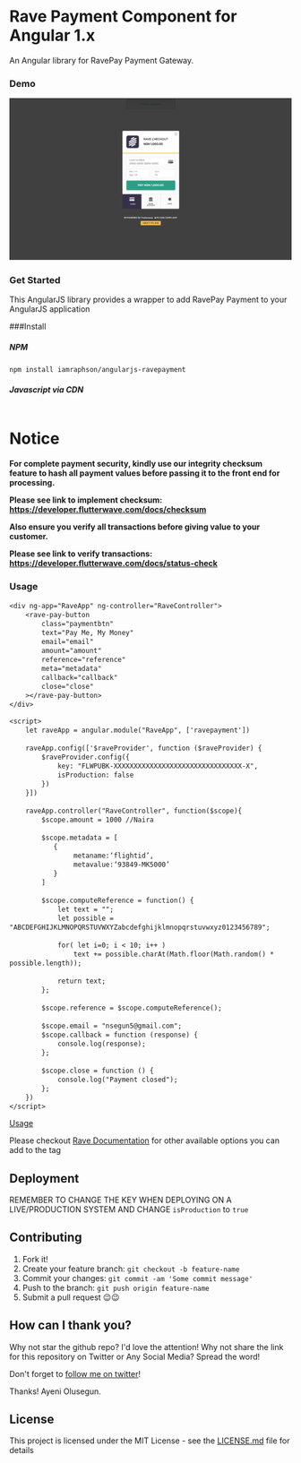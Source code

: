 # Rave Payment Component for Angular 1.x
An Angular library for RavePay Payment Gateway.

### Demo
![Demo Image](Demo.png?raw=true "Demo Image")

### Get Started

This AngularJS library provides a wrapper to add RavePay Payment to your AngularJS application

###Install

##### NPM
```
npm install iamraphson/angularjs-ravepayment
```

##### Javascript via CDN
```

```

# Notice

**For complete payment security, kindly use our integrity checksum feature to hash all payment values before passing it to the front end for processing.**

**Please see link to implement checksum: https://developer.flutterwave.com/docs/checksum**

**Also ensure you verify all transactions before giving value to your customer.**

**Please see link to verify transactions: https://developer.flutterwave.com/docs/status-check**

### Usage

```
<div ng-app="RaveApp" ng-controller="RaveController">
    <rave-pay-button
        class="paymentbtn"
        text="Pay Me, My Money"
        email="email"
        amount="amount"
        reference="reference"
        meta="metadata"
        callback="callback"
        close="close"
    ></rave-pay-button>
</div>
```
```
<script>
    let raveApp = angular.module("RaveApp", ['ravepayment'])

    raveApp.config(['$raveProvider', function ($raveProvider) {
        $raveProvider.config({
            key: "FLWPUBK-XXXXXXXXXXXXXXXXXXXXXXXXXXXXXXXX-X",
            isProduction: false
        })
    }])

    raveApp.controller("RaveController", function($scope){
        $scope.amount = 1000 //Naira

	    $scope.metadata = [
		   {
		        metaname:‘flightid’,
		        metavalue:‘93849-MK5000’
           }
		]

	    $scope.computeReference = function() {
            let text = "";
            let possible = "ABCDEFGHIJKLMNOPQRSTUVWXYZabcdefghijklmnopqrstuvwxyz0123456789";

            for( let i=0; i < 10; i++ )
                text += possible.charAt(Math.floor(Math.random() * possible.length));

            return text;
        };

	    $scope.reference = $scope.computeReference();

	    $scope.email = "nsegun5@gmail.com";
	    $scope.callback = function (response) {
		    console.log(response);
	    };

	    $scope.close = function () {
		    console.log("Payment closed");
	    };
    })
</script>
```

[Usage](index.html)

Please checkout [Rave Documentation](https://developer.flutterwave.com/docs) for other available options you can add to the tag

## Deployment
REMEMBER TO CHANGE THE KEY WHEN DEPLOYING ON A LIVE/PRODUCTION SYSTEM AND CHANGE `isProduction` to `true`

## Contributing
1. Fork it!
2. Create your feature branch: `git checkout -b feature-name`
3. Commit your changes: `git commit -am 'Some commit message'`
4. Push to the branch: `git push origin feature-name`
5. Submit a pull request 😉😉

## How can I thank you?

Why not star the github repo? I'd love the attention! Why not share the link for this repository on Twitter or Any Social Media? Spread the word!

Don't forget to [follow me on twitter](https://twitter.com/iamraphson)!

Thanks!
Ayeni Olusegun.

## License
This project is licensed under the MIT License - see the [LICENSE.md](LICENSE) file for details


